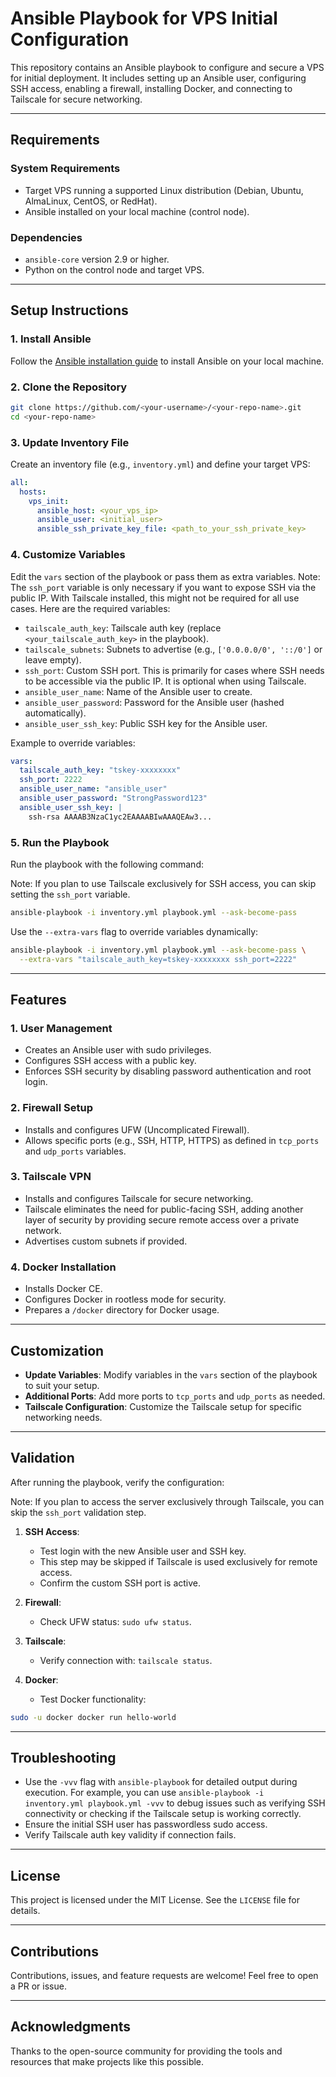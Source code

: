 # Ansible Playbook for VPS Initial Configuration

This repository contains an Ansible playbook to configure and secure a VPS for initial deployment. It includes setting up an Ansible user, configuring SSH access, enabling a firewall, installing Docker, and connecting to Tailscale for secure networking.

---

## Requirements

### System Requirements
- Target VPS running a supported Linux distribution (Debian, Ubuntu, AlmaLinux, CentOS, or RedHat).
- Ansible installed on your local machine (control node).

### Dependencies
- `ansible-core` version 2.9 or higher.
- Python on the control node and target VPS.

---

## Setup Instructions

### 1. Install Ansible

Follow the [Ansible installation guide](https://docs.ansible.com/ansible/latest/installation_guide/index.html) to install Ansible on your local machine.

### 2. Clone the Repository

```bash
git clone https://github.com/<your-username>/<your-repo-name>.git
cd <your-repo-name>
```

### 3. Update Inventory File

Create an inventory file (e.g., `inventory.yml`) and define your target VPS:

```yaml
all:
  hosts:
    vps_init:
      ansible_host: <your_vps_ip>
      ansible_user: <initial_user>
      ansible_ssh_private_key_file: <path_to_your_ssh_private_key>
```

### 4. Customize Variables

Edit the `vars` section of the playbook or pass them as extra variables. Note: The `ssh_port` variable is only necessary if you want to expose SSH via the public IP. With Tailscale installed, this might not be required for all use cases. Here are the required variables:

- `tailscale_auth_key`: Tailscale auth key (replace `<your_tailscale_auth_key>` in the playbook).
- `tailscale_subnets`: Subnets to advertise (e.g., `['0.0.0.0/0', '::/0']` or leave empty).
- `ssh_port`: Custom SSH port. This is primarily for cases where SSH needs to be accessible via the public IP. It is optional when using Tailscale.
- `ansible_user_name`: Name of the Ansible user to create.
- `ansible_user_password`: Password for the Ansible user (hashed automatically).
- `ansible_user_ssh_key`: Public SSH key for the Ansible user.

Example to override variables:

```yaml
vars:
  tailscale_auth_key: "tskey-xxxxxxxx"
  ssh_port: 2222
  ansible_user_name: "ansible_user"
  ansible_user_password: "StrongPassword123"
  ansible_user_ssh_key: |
    ssh-rsa AAAAB3NzaC1yc2EAAAABIwAAAQEAw3...
```

### 5. Run the Playbook

Run the playbook with the following command:

Note: If you plan to use Tailscale exclusively for SSH access, you can skip setting the `ssh_port` variable.

```bash
ansible-playbook -i inventory.yml playbook.yml --ask-become-pass
```

Use the `--extra-vars` flag to override variables dynamically:

```bash
ansible-playbook -i inventory.yml playbook.yml --ask-become-pass \
  --extra-vars "tailscale_auth_key=tskey-xxxxxxxx ssh_port=2222"
```

---

## Features

### 1. User Management
- Creates an Ansible user with sudo privileges.
- Configures SSH access with a public key.
- Enforces SSH security by disabling password authentication and root login.

### 2. Firewall Setup
- Installs and configures UFW (Uncomplicated Firewall).
- Allows specific ports (e.g., SSH, HTTP, HTTPS) as defined in `tcp_ports` and `udp_ports` variables.

### 3. Tailscale VPN
- Installs and configures Tailscale for secure networking.
- Tailscale eliminates the need for public-facing SSH, adding another layer of security by providing secure remote access over a private network.
- Advertises custom subnets if provided.

### 4. Docker Installation
- Installs Docker CE.
- Configures Docker in rootless mode for security.
- Prepares a `/docker` directory for Docker usage.

---

## Customization

- **Update Variables**: Modify variables in the `vars` section of the playbook to suit your setup.
- **Additional Ports**: Add more ports to `tcp_ports` and `udp_ports` as needed.
- **Tailscale Configuration**: Customize the Tailscale setup for specific networking needs.

---

## Validation

After running the playbook, verify the configuration:

Note: If you plan to access the server exclusively through Tailscale, you can skip the `ssh_port` validation step.

1. **SSH Access**:
   - Test login with the new Ansible user and SSH key.
   - This step may be skipped if Tailscale is used exclusively for remote access.
   - Confirm the custom SSH port is active.

2. **Firewall**:
   - Check UFW status: `sudo ufw status`.

3. **Tailscale**:
   - Verify connection with: `tailscale status`.

4. **Docker**:
   - Test Docker functionality:

```bash
sudo -u docker docker run hello-world
```

---

## Troubleshooting

- Use the `-vvv` flag with `ansible-playbook` for detailed output during execution. For example, you can use `ansible-playbook -i inventory.yml playbook.yml -vvv` to debug issues such as verifying SSH connectivity or checking if the Tailscale setup is working correctly.
- Ensure the initial SSH user has passwordless sudo access.
- Verify Tailscale auth key validity if connection fails.

---

## License

This project is licensed under the MIT License. See the `LICENSE` file for details.

---

## Contributions

Contributions, issues, and feature requests are welcome! Feel free to open a PR or issue.

---

## Acknowledgments

Thanks to the open-source community for providing the tools and resources that make projects like this possible.

